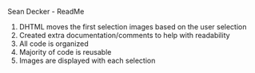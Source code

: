 Sean Decker - ReadMe
1. DHTML moves the first selection images based on the user selection 
2. Created extra documentation/comments to help with readability
3. All code is organized
4. Majority of code is reusable 
5. Images are displayed with each selection 